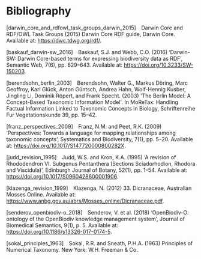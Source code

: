 # Bibliography
<a id="darwin_core_and_rdfowl_task_groups_darwin_2015"></a>
[darwin_core_and_rdfowl_task_groups_darwin_2015]&emsp;Darwin Core and RDF/OWL
Task Groups (2015) Darwin Core RDF guide, Darwin Core. Available at:
https://dwc.tdwg.org/rdf/.

<a id="baskauf_darwin-sw_2016"></a> [baskauf_darwin-sw_2016]&emsp;Baskauf, S.J.
and Webb, C.O. (2016) ‘Darwin-SW: Darwin Core-based terms for expressing
biodiversity data as RDF’, Semantic Web, 7(6), pp. 629–643. Available at:
https://doi.org/10.3233/SW-150203.

<a id="berendsohn_berlin_2003"></a> [berendsohn_berlin_2003]&emsp;Berendsohn, Walter G., Markus Döring, Marc Geoffroy, Karl Glück, Anton
Güntsch, Andrea Hahn, Wolf-Hennig Kusber, Jingling Li, Dominik Röpert, and Frank
Specht. (2003) 'The Berlin Model: A Concept-Based Taxonomic Information Model'.
In MoReTax: Handling Factual Information Linked to Taxonomic Concepts in
Biology, Schriftenreihe Fur Vegetationskunde 39, pp. 15–42.


<a id="franz_perspectives_2009"></a> [franz_perspectives_2009]&emsp;Franz, N.M.
and Peet, R.K. (2009) ‘Perspectives: Towards a language for mapping
relationships among taxonomic concepts’, Systematics and Biodiversity, 7(1), pp.
5–20. Available at: https://doi.org/10.1017/S147720000800282X.

<a id="judd_revision_1995"></a> [judd_revision_1995]&emsp;Judd, W.S. and Kron,
K.A. (1995) ‘A revision of Rhododendron VI. Subgenus Pentanthera (Sections
Sciadorhodion, Rhodora and Viscidula)’, Edinburgh Journal of Botany, 52(1), pp.
1–54. Available at: https://doi.org/10.1017/S0960428600001906.

<a id="klazenga_revision_1999"></a> [klazenga_revision_1999]&emsp;Klazenga, N.
(2012) 33. Dicranaceae, Australian Mosses Online. Available at:
https://www.anbg.gov.au/abrs/Mosses_online/Dicranaceae.pdf.

<a id="senderov_openbiodiv-o_2018"></a>
[senderov_openbiodiv-o_2018]&emsp;Senderov, V. et al. (2018) ‘OpenBiodiv-O:
ontology of the OpenBiodiv knowledge management system’, Journal of Biomedical
Semantics, 9(1), p. 5. Available at: https://doi.org/10.1186/s13326-017-0174-5.

<a id="sokal_principles_1963"></a> [sokal_principles_1963]&emsp;Sokal, R.R. and
Sneath, P.H.A. (1963) Principles of Numerical Taxonomy. New York: W.H. Freeman &
Co.


